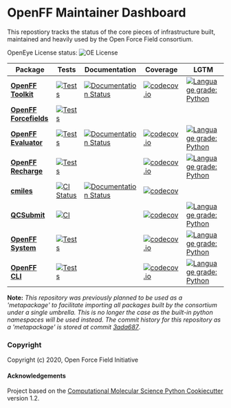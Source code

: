 OpenFF Maintainer Dashboard
===========================

This repostiory tracks the status of the core pieces of infrastructure built, maintained and heavily used by the Open Force Field consortium.

OpenEye License status: ![OE License](https://github.com/openforcefield/status/workflows/OE%20License/badge.svg)


| Package | Tests | Documentation | Coverage | LGTM |
|---|---|---|---|---|
| [**OpenFF Toolkit**](https://github.com/openforcefield/openff-toolkit) | [![Tests](https://github.com/openforcefield/openff-toolkit/workflows/CI/badge.svg)](https://github.com/openforcefield/openff-toolkit/actions?query=branch%3Amaster+workflow%3Aci) | [![Documentation Status](https://readthedocs.org/projects/open-forcefield-toolkit/badge/?version=latest)](https://open-forcefield-toolkit.readthedocs.io/en/latest/?badge=latest) | [![codecov.io](https://codecov.io/github/openforcefield/openff-toolkit/coverage.svg?branch=master)](https://codecov.io/github/openforcefield/openff-toolkit?branch=master) | [![Language grade: Python](https://img.shields.io/lgtm/grade/python/g/openforcefield/openff-toolkit.svg?logo=lgtm&logoWidth=18)](https://lgtm.com/projects/g/openforcefield/openff-toolkit/context:python)
| [**OpenFF Forcefields**](https://github.com/openforcefield/openff-forcefields) | [![Tests](https://github.com/openforcefield/openff-forcefields/workflows/CI/badge.svg)](https://github.com/openforcefield/openff-forcefields/actions?query=branch%3Amaster+workflow%3Aci)
| [**OpenFF Evaluator**](https://github.com/openforcefield/openff-evaluator) | [![Tests](https://github.com/openforcefield/openff-evaluator/workflows/tests/badge.svg)](https://github.com/openforcefield/openff-evaluator/actions?query=branch%3Amaster+workflow%3Atests) | [![Documentation Status](https://readthedocs.org/projects/openff-evaluator/badge/?version=latest)](https://openff-evaluator.readthedocs.io/en/latest/?badge=latest) | [![codecov.io](https://codecov.io/github/openforcefield/openff-evaluator/coverage.svg?branch=master)](https://codecov.io/github/openforcefield/openff-evaluator?branch=master) | [![Language grade: Python](https://img.shields.io/lgtm/grade/python/g/openforcefield/openff-evaluator.svg?logo=lgtm&logoWidth=18)](https://lgtm.com/projects/g/openforcefield/openff-evaluator/context:python)
| [**OpenFF Recharge**](https://github.com/openforcefield/openff-recharge) | [![Tests](https://github.com/openforcefield/openff-recharge/workflows/tests/badge.svg)](https://github.com/openforcefield/openff-recharge/actions?query=branch%3Amaster+workflow%3Atests) |  | [![codecov.io](https://codecov.io/github/openforcefield/openff-recharge/coverage.svg?branch=master)](https://codecov.io/github/openforcefield/openff-recharge?branch=master) | [![Language grade: Python](https://img.shields.io/lgtm/grade/python/g/openforcefield/openff-recharge.svg?logo=lgtm&logoWidth=18)](https://lgtm.com/projects/g/openforcefield/openff-recharge/context:python) |
| [**cmiles**](https://github.com/openforcefield/cmiles) | [![CI Status](https://github.com/openforcefield/cmiles/workflows/CI/badge.svg)](https://github.com/openforcefield/cmiles/actions?query=branch%3Amaster+workflow%3ACI) | [![Documentation Status](https://readthedocs.org/projects/cmiles/badge/?version=latest)](https://cmiles.readthedocs.io/en/latest/?badge=latest) | [![codecov](https://codecov.io/gh/openforcefield/cmiles/branch/master/graph/badge.svg)](https://codecov.io/gh/openforcefield/cmiles/branch/master) |
| [**QCSubmit**](https://github.com/openforcefield/openff-qcsubmit) | [![CI](https://github.com/openforcefield/openff-qcsubmit/workflows/CI/badge.svg?branch=master)](https://github.com/openforcefield/openff-qcsubmit/actions?query=branch%3Amaster+workflow%3ACI) | | [![codecov](https://codecov.io/gh/openforcefield/openff-qcsubmit/branch/master/graph/badge.svg)](https://codecov.io/gh/openforcefield/openff-qcsubmit/branch/master) | [![Language grade: Python](https://img.shields.io/lgtm/grade/python/g/openforcefield/openff-qcsubmit.svg?logo=lgtm&logoWidth=18)](https://lgtm.com/projects/g/openforcefield/openff-qcsubmit/context:python) |
| [**OpenFF System**](https://github.com/openforcefield/openff-system) | [![Tests](https://github.com/openforcefield/openff-system/workflows/ci/badge.svg)](https://github.com/openforcefield/openff-system/actions?query=branch%3Amaster+workflow%3Aci) | | [![codecov.io](https://codecov.io/github/openforcefield/openff-system/coverage.svg?branch=master)](https://codecov.io/github/openforcefield/openff-system?branch=master) | [![Language grade: Python](https://img.shields.io/lgtm/grade/python/g/openforcefield/openff-system.svg?logo=lgtm&logoWidth=18)](https://lgtm.com/projects/g/openforcefield/openff-system/context:python)
| [**OpenFF CLI**](https://github.com/openforcefield/openff-cli) | [![Tests](https://github.com/openforcefield/openff-cli/workflows/ci/badge.svg)](https://github.com/openforcefield/openff-cli/actions?query=branch%3Amaster+workflow%3Aci) | | [![codecov.io](https://codecov.io/github/openforcefield/openff-cli/coverage.svg?branch=master)](https://codecov.io/github/openforcefield/openff-cli?branch=master) | [![Language grade: Python](https://img.shields.io/lgtm/grade/python/g/openforcefield/openff-cli.svg?logo=lgtm&logoWidth=18)](https://lgtm.com/projects/g/openforcefield/openff-cli/context:python)

**Note:** *This repository was previously planned to be used as a 'metapackage' to facilitate importing all packages built by the consortium under a single umbrella. This is no longer the case as the built-in python namespaces will be used instead. The commit history for this repository as a 'metapackage' is stored at commit [3ada687](3ada68743104d49f7ee03c933fde6af3ce78d972)*.

### Copyright

Copyright (c) 2020, Open Force Field Initiative


#### Acknowledgements
 
Project based on the 
[Computational Molecular Science Python Cookiecutter](https://github.com/molssi/cookiecutter-cms) version 1.2.
